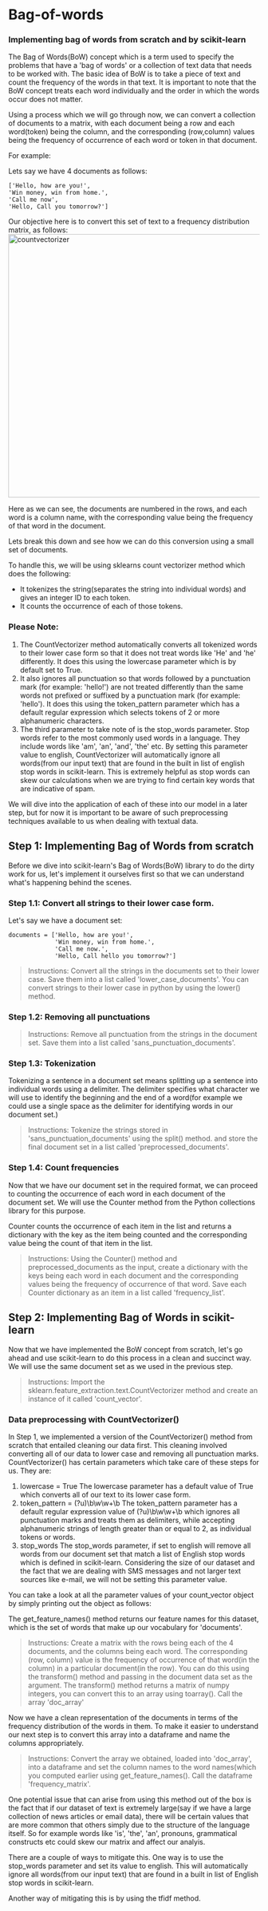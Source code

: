 # Bag-of-words
### Implementing bag of words from scratch and by scikit-learn

The Bag of Words(BoW) concept which is a term used to specify the problems that have a 'bag of words' or a collection of text data that needs to be worked with. The basic idea of BoW is to take a piece of text and count the frequency of the words in that text. It is important to note that the BoW concept treats each word individually and the order in which the words occur does not matter.

Using a process which we will go through now, we can convert a collection of documents to a matrix, with each document being a row and each word(token) being the column, and the corresponding (row,column) values being the frequency of occurrence of each word or token in that document.

For example:

Lets say we have 4 documents as follows:
```
['Hello, how are you!',
'Win money, win from home.',
'Call me now',
'Hello, Call you tomorrow?']
```
Our objective here is to convert this set of text to a frequency distribution matrix, as follows:
<img width="528" alt="countvectorizer" src="https://user-images.githubusercontent.com/14823445/38343939-c03c0b18-3854-11e8-9fb8-7b4ea8be01cb.png">

Here as we can see, the documents are numbered in the rows, and each word is a column name, with the corresponding value being the frequency of that word in the document.

Lets break this down and see how we can do this conversion using a small set of documents.

To handle this, we will be using sklearns count vectorizer method which does the following:

* It tokenizes the string(separates the string into individual words) and gives an integer ID to each token.
* It counts the occurrence of each of those tokens.

### Please Note:

1. The CountVectorizer method automatically converts all tokenized words to their lower case form so that it does not treat words like 'He' and 'he' differently. It does this using the lowercase parameter which is by default set to True.
2. It also ignores all punctuation so that words followed by a punctuation mark (for example: 'hello!') are not treated differently than the same words not prefixed or suffixed by a punctuation mark (for example: 'hello'). It does this using the token_pattern parameter which has a default regular expression which selects tokens of 2 or more alphanumeric characters.
3. The third parameter to take note of is the stop_words parameter. Stop words refer to the most commonly used words in a language. They include words like 'am', 'an', 'and', 'the' etc. By setting this parameter value to english, CountVectorizer will automatically ignore all words(from our input text) that are found in the built in list of english stop words in scikit-learn. This is extremely helpful as stop words can skew our calculations when we are trying to find certain key words that are indicative of spam.

We will dive into the application of each of these into our model in a later step, but for now it is important to be aware of such preprocessing techniques available to us when dealing with textual data.

## Step 1: Implementing Bag of Words from scratch
Before we dive into scikit-learn's Bag of Words(BoW) library to do the dirty work for us, let's implement it ourselves first so that we can understand what's happening behind the scenes.

### Step 1.1: Convert all strings to their lower case form.

Let's say we have a document set:
```
documents = ['Hello, how are you!',
             'Win money, win from home.',
             'Call me now.',
             'Hello, Call hello you tomorrow?']
```
             
>Instructions:
>Convert all the strings in the documents set to their lower case. Save them into a list called 'lower_case_documents'. You can convert strings to their lower case in python by using the lower() method.

### Step 1.2: Removing all punctuations

> Instructions: Remove all punctuation from the strings in the document set. Save them into a list called 'sans_punctuation_documents'.

### Step 1.3: Tokenization

Tokenizing a sentence in a document set means splitting up a sentence into individual words using a delimiter. The delimiter specifies what character we will use to identify the beginning and the end of a word(for example we could use a single space as the delimiter for identifying words in our document set.)

> Instructions: Tokenize the strings stored in 'sans_punctuation_documents' using the split() method. and store the final document set in a list called 'preprocessed_documents'.

### Step 1.4: Count frequencies

Now that we have our document set in the required format, we can proceed to counting the occurrence of each word in each document of the document set. We will use the Counter method from the Python collections library for this purpose.

Counter counts the occurrence of each item in the list and returns a dictionary with the key as the item being counted and the corresponding value being the count of that item in the list.

> Instructions: Using the Counter() method and preprocessed_documents as the input, create a dictionary with the keys being each word in each document and the corresponding values being the frequency of occurrence of that word. Save each Counter dictionary as an item in a list called 'frequency_list'.

## Step 2: Implementing Bag of Words in scikit-learn
Now that we have implemented the BoW concept from scratch, let's go ahead and use scikit-learn to do this process in a clean and succinct way. We will use the same document set as we used in the previous step.

> Instructions: Import the sklearn.feature_extraction.text.CountVectorizer method and create an instance of it called 'count_vector'.

### Data preprocessing with CountVectorizer()

In Step 1, we implemented a version of the CountVectorizer() method from scratch that entailed cleaning our data first. This cleaning involved converting all of our data to lower case and removing all punctuation marks. CountVectorizer() has certain parameters which take care of these steps for us. They are:
1. lowercase = True
The lowercase parameter has a default value of True which converts all of our text to its lower case form.
2. token_pattern = (?u)\\b\\w\\w+\\b
The token_pattern parameter has a default regular expression value of (?u)\\b\\w\\w+\\b which ignores all punctuation marks and treats them as delimiters, while accepting alphanumeric strings of length greater than or equal to 2, as individual tokens or words.
3. stop_words
The stop_words parameter, if set to english will remove all words from our document set that match a list of English stop words which is defined in scikit-learn. Considering the size of our dataset and the fact that we are dealing with SMS messages and not larger text sources like e-mail, we will not be setting this parameter value.

You can take a look at all the parameter values of your count_vector object by simply printing out the object as follows:

The get_feature_names() method returns our feature names for this dataset, which is the set of words that make up our vocabulary for 'documents'.

> Instructions: Create a matrix with the rows being each of the 4 documents, and the columns being each word. The corresponding (row, column) value is the frequency of occurrence of that word(in the column) in a particular document(in the row). You can do this using the transform() method and passing in the document data set as the argument. The transform() method returns a matrix of numpy integers, you can convert this to an array using toarray(). Call the array 'doc_array'

Now we have a clean representation of the documents in terms of the frequency distribution of the words in them. To make it easier to understand our next step is to convert this array into a dataframe and name the columns appropriately.

> Instructions: Convert the array we obtained, loaded into 'doc_array', into a dataframe and set the column names to the word names(which you computed earlier using get_feature_names(). Call the dataframe 'frequency_matrix'.

One potential issue that can arise from using this method out of the box is the fact that if our dataset of text is extremely large(say if we have a large collection of news articles or email data), there will be certain values that are more common that others simply due to the structure of the language itself. So for example words like 'is', 'the', 'an', pronouns, grammatical constructs etc could skew our matrix and affect our analyis.

There are a couple of ways to mitigate this. One way is to use the stop_words parameter and set its value to english. This will automatically ignore all words(from our input text) that are found in a built in list of English stop words in scikit-learn.

Another way of mitigating this is by using the tfidf method.
